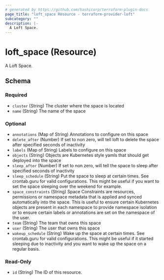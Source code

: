 ```yaml
---
# generated by https://github.com/hashicorp/terraform-plugin-docs
page_title: "loft_space Resource - terraform-provider-loft"
subcategory: ""
description: |-
  A Loft Space.
---
```


# loft_space (Resource)

A Loft Space.



<!-- schema generated by tfplugindocs -->
## Schema

### Required

- `cluster` (String) The cluster where the space is located
- `name` (String) The name of the space

### Optional

- `annotations` (Map of String) Annotations to configure on this space
- `delete_after` (Number) If set to non zero, will tell loft to delete the space after specified seconds of inactivity
- `labels` (Map of String) Labels to configure on this space
- `objects` (String) Objects are Kubernetes style yamls that should get deployed into the space
- `sleep_after` (Number) If set to non zero, will tell the space to sleep after specified seconds of inactivity
- `sleep_schedule` (String) Put the space to sleep at certain times. See crontab.guru for valid configurations. This might be useful if you want to set the space sleeping over the weekend for example.
- `space_constraints` (String) Space Constraints are resources, permissions or namespace metadata that is applied and synced automatically into the space. This is useful to ensure certain Kubernetes objects are present in each namespace to provide namespace isolation or to ensure certain labels or annotations are set on the namespace of the user.
- `team` (String) The team that owns this space
- `user` (String) The user that owns this space
- `wakeup_schedule` (String) Wake up the space at certain times. See crontab.guru for valid configurations. This might be useful if it started sleeping due to inactivity and you want to wake up the space on a regular basis.

### Read-Only

- `id` (String) The ID of this resource.


